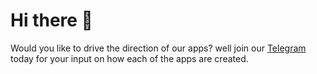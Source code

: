 # Hi there 👋

Would you like to drive the direction of our apps? well join our [Telegram](https://t.me/DroidWorksStudio) today for your input on how each of the apps are created.

